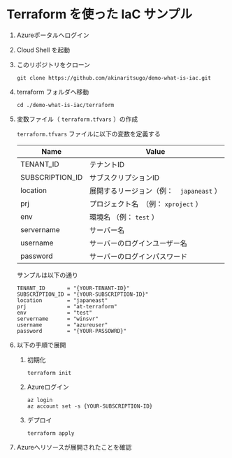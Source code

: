 # Terraform を使った IaC サンプル

1. Azureポータルへログイン

1. Cloud Shell を起動

1. このリポジトリをクローン

    ```
    git clone https://github.com/akinaritsugo/demo-what-is-iac.git
    ```

1. terraform フォルダへ移動

    ```
    cd ./demo-what-is-iac/terraform
    ```

1. 変数ファイル（ `terraform.tfvars` ）の作成

    `terraform.tfvars` ファイルに以下の変数を定義する

    | Name | Value |
    |---|---|
    |TENANT_ID  |テナントID|
    |SUBSCRIPTION_ID|サブスクリプションID|
    |location   |展開するリージョン（例：　`japaneast` ）|
    |prj        |プロジェクト名　（例： `xproject` ）|
    |env        |環境名 （例： `test` ）|
    |servername |サーバー名|
    |username   |サーバーのログインユーザー名|
    |password   |サーバーのログインパスワード|

    サンプルは以下の通り

    ```
    TENANT_ID       = "{YOUR-TENANT-ID}"
    SUBSCRIPTION_ID = "{YOUR-SUBSCRIPTION-ID}"
    location        = "japaneast"
    prj             = "at-terraform"
    env             = "test"
    servername      = "winsvr"
    username        = "azureuser"
    password        = "{YOUR-PASSOWRD}"
    ```

1. 以下の手順で展開

    1. 初期化

        ```
        terraform init
        ```

    1. Azureログイン

        ```
        az login
        az account set -s {YOUR-SUBSCRIPTION-ID}
        ```

    1. デプロイ

        ```
        terraform apply
        ```

1. Azureへリソースが展開されたことを確認

